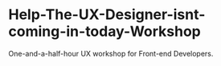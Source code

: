 # Help-The-UX-Designer-isnt-coming-in-today-Workshop
One-and-a-half-hour UX workshop for Front-end Developers.
